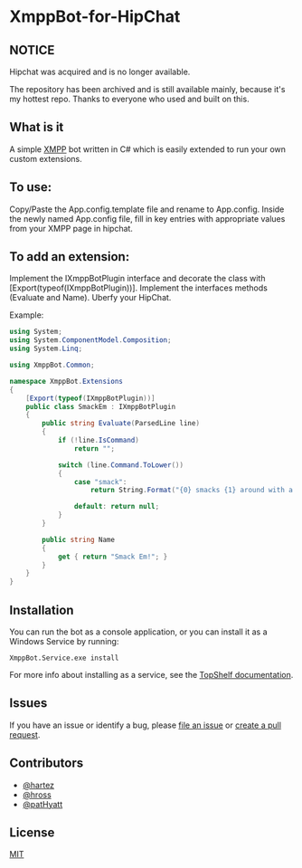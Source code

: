 # XmppBot-for-HipChat

## NOTICE
Hipchat was acquired and is no longer available. 

The repository has been archived and is still available mainly, because it's my hottest repo.
Thanks to everyone who used and built on this.


## What is it

A simple [XMPP](https://en.wikipedia.org/wiki/XMPP) bot written in C# which is easily extended to run your own custom extensions.

## To use:
Copy/Paste the App.config.template file and rename to App.config. Inside the newly named App.config file, fill in key entries with appropriate values from your XMPP page in hipchat.


## To add an extension:
Implement the IXmppBotPlugin interface and decorate the class with [Export(typeof(IXmppBotPlugin))].
Implement the interfaces methods (Evaluate and Name).
Uberfy your HipChat.

Example:

```c#
using System;
using System.ComponentModel.Composition;
using System.Linq;

using XmppBot.Common;

namespace XmppBot.Extensions
{
    [Export(typeof(IXmppBotPlugin))]
    public class SmackEm : IXmppBotPlugin
    {
        public string Evaluate(ParsedLine line)
        {
            if (!line.IsCommand)
                return "";

            switch (line.Command.ToLower())
            {
                case "smack":
                    return String.Format("{0} smacks {1} around with a trout.", line.User, line.Args.FirstOrDefault() ?? "Your mom");

                default: return null;
            }
        }

        public string Name
        {
            get { return "Smack Em!"; }
        }
    }
}
```

## Installation

You can run the bot as a console application, or you can install it as a Windows Service by running: 

	XmppBot.Service.exe install

For more info about installing as a service, see the [TopShelf documentation](http://docs.topshelf-project.com/en/latest/overview/commandline.html).

## Issues 
If you have an issue or identify a bug, please [file an issue](https://github.com/patHyatt/XmppBot-for-HipChat/issues/new) or [create a pull request](https://github.com/patHyatt/XmppBot-for-HipChat/compare).

## Contributors
- [@hartez](https://github.com/hartez)
- [@hross](https://github.com/hross)
- [@patHyatt](https://github.com/patHyatt/)

## License
[MIT](https://github.com/patHyatt/XmppBot-for-HipChat/blob/master/LICENSE.md)
